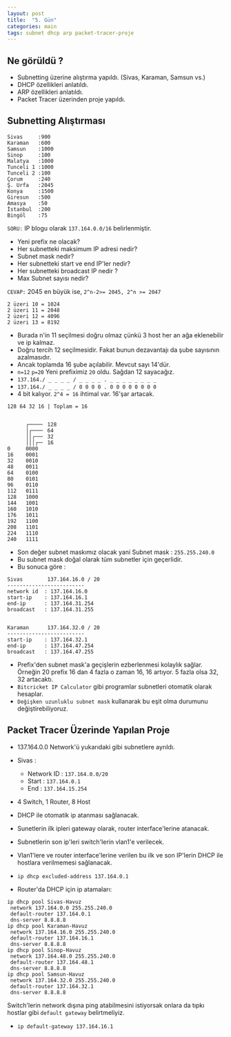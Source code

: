 ```yaml
---
layout: post
title:  "5. Gün"
categories: main
tags: subnet dhcp arp packet-tracer-proje
---
```


## Ne görüldü ?
* Subnetting üzerine alıştırma yapıldı. (Sivas, Karaman, Samsun vs.)
* DHCP özellikleri anlatıldı.
* ARP özellikleri anlatıldı.
* Packet Tracer üzerinden proje yapıldı.

## Subnetting Alıştırması

```
Sivas     :900
Karaman   :600
Samsun    :1000
Sinop     :100
Malatya   :1000
Tunceli 1 :1000
Tunceli 2 :100
Çorum     :240
Ş. Urfa   :2045
Konya     :1500
Giresun   :500
Amasya    :50
İstanbul  :200
Bingöl    :75
```

`SORU:` IP blogu olarak `137.164.0.0/16` belirlenmiştir.
- Yeni prefix ne olacak?
- Her subnetteki maksimum IP adresi nedir?
- Subnet mask nedir?
- Her subnetteki start ve end IP'ler nedir?
- Her subnetteki broadcast IP nedir ?
- Max Subnet sayısı nedir?

`CEVAP:` 2045 en büyük ise, `2^n-2>= 2045, 2^n >= 2047`

```
2 üzeri 10 = 1024
2 üzeri 11 = 2048
2 üzeri 12 = 4096
2 üzeri 13 = 8192
```

* Burada n'in 11 seçilmesi doğru olmaz çünkü 3 host her an ağa eklenebilir ve ip kalmaz.
* Doğru tercih 12 seçilmesidir. Fakat bunun dezavantajı da şube sayısının azalmasıdır.
* Ancak toplamda 16 şube açılabilir. Mevcut sayı 14'dür.
* `n=12` `p=20` Yeni prefiximiz `20` oldu. Sağdan 12 sayacağız.
* `137.164./ _ _ _ _ / _ _ _ _ . _ _ _ _ _ _ _ _ `
* `137.164./ _ _ _ _ / 0 0 0 0 . 0 0 0 0 0 0 0 0`
* 4 bit kalıyor. `2^4 = 16` ihtimal var. 16'şar artacak.

```
128 64 32 16 | Toplam = 16
      
     
      ┌────╴ 128
      │┌───╴ 64
      ││┌──╴ 32
      │││┌─╴ 16
0     0000
16    0001
32    0010
48    0011
64    0100
80    0101
96    0110
112   0111
128   1000
144   1001
160   1010
176   1011
192   1100
208   1101
224   1110
240   1111
```

* Son değer subnet maskımız olacak yani Subnet mask : `255.255.240.0`
* Bu subnet mask doğal olarak tüm subnetler için geçerlidir.
* Bu sonuca göre :

```
Sivas        137.164.16.0 / 20
-------------------------
network id  : 137.164.16.0
start-ip    : 137.164.16.1
end-ip      : 137.164.31.254
broadcast   : 137.164.31.255


Karaman      137.164.32.0 / 20
-------------------------
start-ip    : 137.164.32.1
end-ip      : 137.164.47.254
broadcast   : 137.164.47.255
```

* Prefix'den subnet mask'a geçişlerin ezberlenmesi kolaylık sağlar. Örneğin 20 prefix 16 dan 4 fazla o zaman 16, 16 artıyor. 5 fazla olsa 32, 32 artacaktı.
* `Bitcricket IP Calculator` gibi programlar subnetleri otomatik olarak hesaplar.
* `Değişken uzunluklu subnet mask` kullanarak bu eşit olma durumunu değiştirebiliyoruz.

## Packet Tracer Üzerinde Yapılan Proje
* 137.164.0.0 Network'ü yukarıdaki gibi subnetlere ayrıldı.
* Sivas :
   * Network ID : `137.164.0.0/20`
   * Start : `137.164.0.1`
   * End : `137.164.15.254`
   
* 4 Switch, 1 Router, 8 Host


* DHCP ile otomatik ip atanması sağlanacak.
* Sunetlerin ilk ipleri gateway olarak, router interface'lerine atanacak.
* Subnetlerin son ip'leri switch'lerin vlan1'e verilecek.
* Vlan1'lere ve router interface'lerine verilen bu ilk ve son IP'lerin DHCP ile hostlara verilmemesi sağlanacak.
* `ip dhcp excluded-address 137.164.0.1`
* Router'da DHCP için ip atamaları: 

```
ip dhcp pool Sivas-Havuz
 network 137.164.0.0 255.255.240.0
 default-router 137.164.0.1
 dns-server 8.8.8.8
ip dhcp pool Karaman-Havuz
 network 137.164.16.0 255.255.240.0
 default-router 137.164.16.1
 dns-server 8.8.8.8
ip dhcp pool Sinop-Havuz
 network 137.164.48.0 255.255.240.0
 default-router 137.164.48.1
 dns-server 8.8.8.8
ip dhcp pool Samsun-Havuz
 network 137.164.32.0 255.255.240.0
 default-router 137.164.32.1
 dns-server 8.8.8.8
```

Switch'lerin network dışına ping atabilmesini istiyorsak onlara da tıpkı hostlar gibi `default gateway` belirtmeliyiz.
* `ip default-gateway 137.164.16.1`





